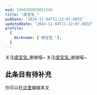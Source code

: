 ```yaml
---
mid: 3494350029851348
title: "虞宝宝_"
pubDate: "2024-11-04T11:22:07.883Z"
updatedDate: "2024-11-04T11:22:07.883Z"
profile:
  {
    Nickname: ["虞宝宝_"],
  }
---
```


关注[虞宝宝_](https://space.bilibili.com/3494350029851348)谢谢喵~ 关注[虞宝宝_](https://space.bilibili.com/3494350029851348)谢谢喵~

## 此条目有待补充
你可以在[这里](https://github.com/Yuhanawa/VTuber.ICU-Content/edit/master/v/虞宝宝_/index.md)编辑本文
